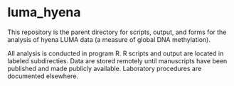 luma_hyena
========
This repository is the parent directory for scripts, output, and forms for the analysis of hyena LUMA data (a measure of global DNA methylation).

All analysis is conducted in program R. R scripts and output are located in labeled subdirecties. Data are stored remotely until manuscripts have been published and made publicly available. Laboratory procedures are documented elsewhere. 
